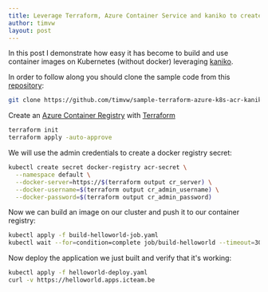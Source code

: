 ```yaml
---
title: Leverage Terraform, Azure Container Service and kaniko to create and use container images on Kubernetes.
author: timvw
layout: post
---
```

In this post I demonstrate how easy it has become to build and use container images on Kubernetes (without docker) leveraging [kaniko](https://github.com/GoogleContainerTools/kaniko).

In order to follow along you should clone the sample code from this [repository](https://github.com/timvw/sample-terraform-azure-k8s-acr-kaniko):

```bash
git clone https://github.com/timvw/sample-terraform-azure-k8s-acr-kaniko
```

Create an [Azure Container Registry](https://azure.microsoft.com/en-us/services/container-registry/) with [Terraform](https://www.terraform.io/docs/providers/azurerm/r/container_registry.html)

```bash
terraform init
terraform apply -auto-approve
```

We will use the admin credentials to create a docker registry secret:

```bash
kubectl create secret docker-registry acr-secret \
  --namespace default \
  --docker-server=https://$(terraform output cr_server) \
  --docker-username=$(terraform output cr_admin_username) \
  --docker-password=$(terraform output cr_admin_password)
```

Now we can build an image on our cluster and push it to our container registry:

```bash
kubectl apply -f build-helloworld-job.yaml
kubectl wait --for=condition=complete job/build-helloworld --timeout=300s
```

Now deploy the application we just built and verify that it's working:

```bash
kubectl apply -f helloworld-deploy.yaml
curl -v https://helloworld.apps.icteam.be
```





